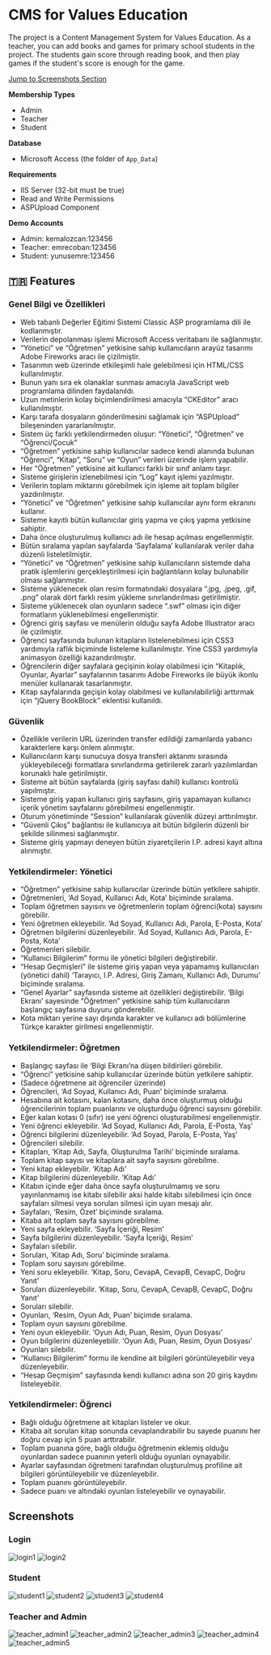 # CMS for Values Education
The project is a Content Management System for Values Education. As a teacher, you can add books and games for primary school students in the project. The students gain score through reading book, and then play games if the student's score is enough for the game.

[Jump to Screenshots Section](#screenshots)

**Membership Types**
* Admin
* Teacher
* Student

**Database**
* Microsoft Access (the folder of `App_Data`)

**Requirements**
* IIS Server (32-bit must be true)
* Read and Write Permissions
* ASPUpload Component

**Demo Accounts**
* Admin: kemalozcan:123456
* Teacher: emrecoban:123456
* Student: yunusemre:123456

## :tr: Features
### Genel Bilgi ve Özellikleri
* 	Web tabanlı Değerler Eğitimi Sistemi Classic ASP programlama dili ile kodlanmıştır.
* 	Verilerin depolanması işlemi Microsoft Access veritabanı ile sağlanmıştır.
* 	“Yönetici” ve “Öğretmen” yetkisine sahip kullanıcıların arayüz tasarımı Adobe Fireworks aracı ile çizilmiştir.
* 	Tasarımın web üzerinde etkileşimli hale gelebilmesi için HTML/CSS kullanılmıştır.
* 	Bunun yanı sıra ek olanaklar sunması amacıyla JavaScript web programlama dilinden faydalanıldı.
* 	Uzun metinlerin kolay biçimlendirilmesi amacıyla “CKEditor” aracı kullanılmıştır. 
* 	Karşı tarafa dosyaların gönderilmesini sağlamak için “ASPUpload” bileşeninden yararlanılmıştır.
* 	Sistem üç farklı yetkilendirmeden oluşur: “Yönetici”, “Öğretmen” ve “Öğrenci/Çocuk”
* 	“Öğretmen” yetkisine sahip kullanıcılar sadece kendi alanında bulunan “Öğrenci”, “Kitap”, “Soru” ve “Oyun” verileri üzerinde işlem yapabilir.
* 	Her “Öğretmen” yetkisine ait kullanıcı farklı bir sınıf anlamı taşır. 
* 	Sisteme girişlerin izlenebilmesi için “Log” kayıt işlemi yazılmıştır.
* 	Verilerin toplam miktarını görebilmek için işleme ait toplam bilgiler yazdırılmıştır.
* 	“Yönetici” ve “Öğretmen” yetkisine sahip kullanıcılar aynı form ekranını kullanır.
* 	Sisteme kayıtlı bütün kullanıcılar giriş yapma ve çıkış yapma yetkisine sahiptir.
* 	Daha önce oluşturulmuş kullanıcı adı ile hesap açılması engellenmiştir.
* 	Bütün sıralama yapılan sayfalarda ‘Sayfalama’ kullanılarak veriler daha düzenli listeletilmiştir.
* 	“Yönetici” ve “Öğretmen” yetkisine sahip kullanıcıların sistemde daha pratik işlemlerini gerçekleştirilmesi için bağlantıların kolay bulunabilir olması sağlanmıştır.
* 	Sisteme yüklenecek olan resim formatındaki dosyalara “.jpg, .jpeg, .gif, .png” olarak dört farklı resim yükleme sınırlandırılması getirilmiştir.
* 	Sisteme yüklenecek olan oyunların sadece “.swf” olması için diğer formatların yüklenebilmesi engellenmiştir.
* 	Öğrenci giriş sayfası ve menülerin olduğu sayfa Adobe Illustrator aracı ile çizilmiştir.
* 	Öğrenci sayfasında bulunan kitapların listelenebilmesi için CSS3 yardımıyla raflık biçiminde listeleme kullanılmıştır. Yine CSS3 yardımıyla animasyon özelliği kazandırılmıştır.
* 	Öğrencilerin diğer sayfalara geçişinin kolay olabilmesi için “Kitaplık, Oyunlar, Ayarlar” sayfalarının tasarımı Adobe Fireworks ile büyük ikonlu menüler kullanarak tasarlanmıştır.
* 	Kitap sayfalarında geçişin kolay olabilmesi ve kullanılabilirliği arttırmak için “jQuery BookBlock” eklentisi kullanıldı.

### Güvenlik
* 	Özellikle verilerin URL üzerinden transfer edildiği zamanlarda yabancı karakterlere karşı önlem alınmıştır.
* 	Kullanıcıların karşı sunucuya dosya transferi aktarımı sırasında yükleyebileceği formatlara sınırlandırma getirilerek zararlı yazılımlardan korunaklı  hale getirilmiştir.
* 	Sisteme ait bütün sayfalarda (giriş sayfası dahil) kullanıcı kontrolü yapılmıştır.
* 	Sisteme giriş yapan kullanıcı giriş sayfasını, giriş yapamayan kullanıcı içerik yönetim sayfalarını görebilmesi engellenmiştir.
* 	Oturum yönetiminde “Session” kullanılarak güvenlik düzeyi arttırılmıştır.
* 	“Güvenli Çıkış” bağlantısı ile kullanıcıya ait bütün bilgilerin düzenli bir şekilde silinmesi sağlanmıştır.
* 	Sisteme giriş yapmayı deneyen bütün ziyaretçilerin I.P. adresi kayıt altına alınmıştır.

### Yetkilendirmeler: Yönetici
* 	“Öğretmen” yetkisine sahip kullanıcılar üzerinde bütün yetkilere sahiptir.
* 	Öğretmenleri, ‘Ad Soyad, Kullanıcı Adı, Kota’ biçiminde sıralama.
* 	Toplam öğretmen sayısını ve öğretmenlerin toplam öğrenci(kota) sayısını görebilir.
* 	Yeni öğretmen ekleyebilir. ‘Ad Soyad, Kullanıcı Adı, Parola, E-Posta, Kota’
* 	Öğretmen bilgilerini düzenleyebilir.  ‘Ad Soyad, Kullanıcı Adı, Parola, E-Posta, Kota’
* 	Öğretmenleri silebilir.
* 	“Kullanıcı Bilgilerim” formu ile yönetici bilgileri değiştirebilir.
* 	“Hesap Geçmişleri” ile sisteme giriş yapan veya yapamamış kullanıcıları (yönetici dahil) ‘Tarayıcı, I.P. Adresi, Giriş Zamanı, Kullanıcı Adı, Durumu’ biçiminde sıralama.
* 	“Genel Ayarlar” sayfasında sisteme ait özellikleri değiştirebilir. ‘Bilgi Ekranı’ sayesinde “Öğretmen” yetkisine sahip tüm kullanıcıların başlangıç sayfasına duyuru gönderebilir.
* 	Kota miktarı yerine sayı dışında karakter ve kullanıcı adı bölümlerine Türkçe karakter girilmesi engellenmiştir.

### Yetkilendirmeler: Öğretmen
* 	Başlangıç sayfası ile ‘Bilgi Ekranı’na düşen bildirileri görebilir.
* 	“Öğrenci” yetkisine sahip kullanıcılar üzerinde bütün yetkilere sahiptir. 
* (Sadece öğretmene ait öğrenciler üzerinde)
* 	Öğrencileri, ‘Ad Soyad, Kullanıcı Adı, Puan’ biçiminde sıralama.
* 	Hesabına ait kotasını, kalan kotasını, daha önce oluşturmuş olduğu öğrencilerinin toplam puanlarını ve oluşturduğu öğrenci sayısını görebilir.
* 	Eğer kalan kotası 0 (sıfır) ise yeni öğrenci oluşturabilmesi engellenmiştir.
* 	Yeni öğrenci ekleyebilir. ‘Ad Soyad, Kullanıcı Adı, Parola, E-Posta, Yaş’
* 	Öğrenci bilgilerini düzenleyebilir. ‘Ad Soyad, Parola, E-Posta, Yaş’
* 	Öğrencileri silebilir.
* 	Kitapları, ‘Kitap Adı, Sayfa, Oluşturulma Tarihi’ biçiminde sıralama.
* 	Toplam kitap sayısı ve kitaplara ait sayfa sayısını görebilme.
* 	Yeni kitap ekleyebilir. ‘Kitap Adı’
* 	Kitap bilgilerini düzenleyebilir. ‘Kitap Adı’
* 	Kitabın içinde eğer daha önce sayfa oluşturulmamış ve soru yayınlanmamış ise kitabı silebilir aksi halde kitabı silebilmesi için önce sayfaları silmesi veya soruları silmesi için uyarı mesajı alır.
* 	Sayfaları, ‘Resim, Özet’ biçiminde sıralama.
* 	Kitaba ait toplam sayfa sayısını görebilme.
* 	Yeni sayfa ekleyebilir. ‘Sayfa İçeriği, Resim’
* 	Sayfa bilgilerini düzenleyebilir. ‘Sayfa İçeriği, Resim’
* 	Sayfaları silebilir.
* 	Soruları, ‘Kitap Adı, Soru’ biçiminde sıralama.
* 	Toplam soru sayısını görebilme.
* 	Yeni soru ekleyebilir. ‘Kitap, Soru, CevapA, CevapB, CevapC, Doğru Yanıt’
* 	Soruları düzenleyebilir. ‘Kitap, Soru, CevapA, CevapB, CevapC, Doğru Yanıt’
* 	Soruları silebilir.
* 	Oyunları, ‘Resim, Oyun Adı, Puan’ biçimde sıralama.
* 	Toplam oyun sayısını görebilme.
* 	Yeni oyun ekleyebilir. ‘Oyun Adı, Puan, Resim, Oyun Dosyası’
* 	Oyun bilgilerini düzenleyebilir. ‘Oyun Adı, Puan, Resim, Oyun Dosyası’
* 	Oyunları silebilir.
* 	“Kullanıcı Bilgilerim” formu ile kendine ait bilgileri görüntüleyebilir veya düzenleyebilir.
* 	“Hesap Geçmişim” sayfasında kendi kullanıcı adına son 20 giriş kaydını listeleyebilir.

### Yetkilendirmeler: Öğrenci
* Bağlı olduğu öğretmene ait kitapları listeler ve okur.
* 	Kitaba ait soruları kitap sonunda cevaplandırabilir bu sayede puanını her doğru cevap için 5 puan arttırabilir.
* 	Toplam puanına göre, bağlı olduğu öğretmenin eklemiş olduğu oyunlardan sadece puanının yeterli olduğu oyunları oynayabilir.
* 	Ayarlar sayfasından öğretmeni tarafından oluşturulmuş profiline ait bilgileri görüntüleyebilir ve düzenleyebilir.
* 	Toplam puanını görüntüleyebilir.
* 	Sadece puanı ve altındaki oyunları listeleyebilir ve oynayabilir.

## Screenshots
### Login
![login1](screenshot/1.png)
![login2](screenshot/2.png)
### Student
![student1](screenshot/1_1.png)
![student2](screenshot/1_2.png)
![student3](screenshot/1_3.png)
![student4](screenshot/1_4.png)
### Teacher and Admin
![teacher_admin1](screenshot/3.png)
![teacher_admin2](screenshot/4.png)
![teacher_admin3](screenshot/5.png)
![teacher_admin4](screenshot/6.png)
![teacher_admin5](screenshot/7.png)
